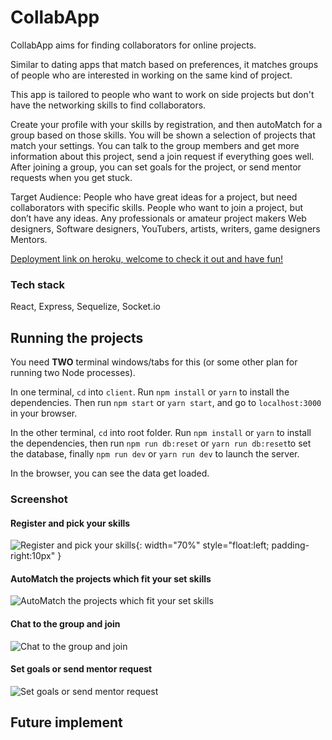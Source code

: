 # CollabApp

CollabApp aims for finding collaborators for online projects. 

Similar to dating apps that match based on preferences, it matches groups of people who are interested in working on the same kind of project. 

This app is tailored to people who want to work on side projects but don't have the networking skills to find collaborators.

Create your profile with your skills by registration, and then autoMatch for a group based on those skills. You will be shown a selection of projects that match your settings.
You can talk to the group members and get more information about this project, send a join request if everything goes well. After joining a group, you can set goals for the project, or send mentor requests when you get stuck.


Target Audience: People who have great ideas for a project, but need collaborators with specific skills. People who want to join a project, but don’t have any ideas. Any professionals or amateur project makers Web designers, Software designers, YouTubers, artists, writers, game designers Mentors.


[Deployment link on heroku, welcome to check it out and have fun!](https://rocky-coast-47563.herokuapp.com/)


### Tech stack
React, Express, Sequelize, Socket.io


## Running the projects

You need **TWO** terminal windows/tabs for this (or some other plan for running two Node processes).

In one terminal, `cd` into `client`. Run `npm install` or `yarn` to install the dependencies. Then run `npm start` or `yarn start`, and go to `localhost:3000` in your browser.

In the other terminal, `cd` into root folder. Run `npm install` or `yarn` to install the dependencies, then run `npm run db:reset` or `yarn run db:reset`to set the database, finally `npm run dev` or `yarn run dev` to launch the server.

In the browser, you can see the data get loaded.

### Screenshot
#### Register and pick your skills
![Register and pick your skills](https://github.com/Jessie-p05/Collab-App/blob/master/client/public/image/register.gif?raw=true){:  width="70%" style="float:left; padding-right:10px" }

#### AutoMatch the projects which fit your set skills
![AutoMatch the projects which fit your set skills](https://github.com/Jessie-p05/Collab-App/blob/master/client/public/image/autoMatch.gif?raw=true)
&nbsp;
&nbsp;
&nbsp;
&nbsp;
&nbsp;
&nbsp;
#### Chat to the group and join
![Chat to the group and join](https://github.com/Jessie-p05/Collab-App/blob/master/client/public/image/chat.gif?raw=true)
&nbsp;
&nbsp;
&nbsp;
&nbsp;
&nbsp;
&nbsp;
&nbsp;
#### Set goals or send mentor request
![Set goals or send mentor request](https://github.com/Jessie-p05/Collab-App/blob/master/client/public/image/goal%20and%20mentor.gif?raw=true)

## Future implement



